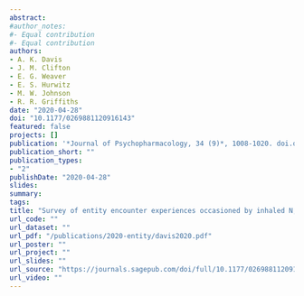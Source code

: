 ```yaml
---
abstract: 
#author_notes:
#- Equal contribution
#- Equal contribution
authors:
- A. K. Davis
- J. M. Clifton
- E. G. Weaver
- E. S. Hurwitz
- M. W. Johnson
- R. R. Griffiths
date: "2020-04-28"
doi: "10.1177/0269881120916143"
featured: false
projects: []
publication: '*Journal of Psychopharmacology, 34 (9)*, 1008-1020. doi.org/10.1177/0269881120916143'
publication_short: ""
publication_types:
- "2"
publishDate: "2020-04-28"
slides: 
summary: 
tags:
title: "Survey of entity encounter experiences occasioned by inhaled N,N-dimethyltryptamine: Phenomenology, interpretation, and enduring effects"
url_code: ""
url_dataset: ""
url_pdf: "/publications/2020-entity/davis2020.pdf"
url_poster: ""
url_project: ""
url_slides: ""
url_source: "https://journals.sagepub.com/doi/full/10.1177/0269881120916143"
url_video: ""
---
```


